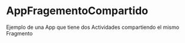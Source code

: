 # AppFragementoCompartido
Ejemplo de una App que tiene dos Actividades compartiendo el mismo Fragmento
